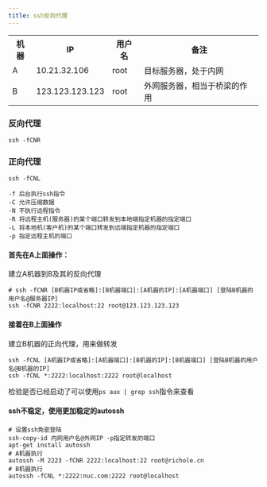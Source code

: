 ```yaml
---
title: ssh反向代理
---
```


<table>
  <tr>
    <th>机器</th>
    <th>IP</th>
    <th>用户名</th>
    <th>备注</th>
  </tr>
  <tr>
    <td>A</td>
    <td>10.21.32.106</td>
    <td>root</td>
    <td>目标服务器，处于内网</td>
  </tr>
  <tr>
    <td>B</td>
    <td>123.123.123.123</td>
    <td>root</td>
    <td>外网服务器，相当于桥梁的作用</td>
  </tr>
<table>

### 反向代理
`ssh -fCNR`

### 正向代理
`ssh -fCNL`

```
-f 后台执行ssh指令
-C 允许压缩数据
-N 不执行远程指令
-R 将远程主机(服务器)的某个端口转发到本地端指定机器的指定端口
-L 将本地机(客户机)的某个端口转发到远端指定机器的指定端口
-p 指定远程主机的端口
```

#### 首先在A上面操作：
建立A机器到B及其的反向代理
```
# ssh -fCNR [B机器IP或省略]:[B机器端口]:[A机器的IP]:[A机器端口] [登陆B机器的用户名@服务器IP]
ssh -fCNR 2222:localhost:22 root@123.123.123.123
```


#### 接着在B上面操作
建立B机器的正向代理，用来做转发
```
ssh -fCNL [A机器IP或省略]:[A机器端口]:[B机器的IP]:[B机器端口] [登陆B机器的用户名@B机器的IP]
ssh -fCNL *:2222:localhost:2222 root@localhost
```

检验是否已经启动了可以使用`ps aux | grep ssh`指令来查看


#### ssh不稳定，使用更加稳定的autossh
```
# 设置ssh免密登陆
ssh-copy-id 内网用户名@外网IP -p指定转发的端口
apt-get install autossh
# A机器执行
autossh -M 2223 -fCNR 2222:localhost:22 root@richole.cn
# B机器执行
autossh -fCNL *:2222:nuc.com:2222 root@localhost
```